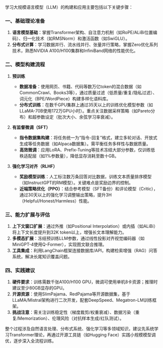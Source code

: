 
学习大规模语言模型（LLM）的构建和应用主要包括以下关键步骤：

### 一、基础理论准备

1. **语言模型基础**：掌握Transformer架构、自注意力机制（如RoPE/ALiBi位置编码）、归一化技术（如RMSNorm）和激活函数（如SwiGLU）。
2. **分布式计算**：学习数据并行、流水线并行、张量并行策略，掌握Zero优化系列技术，熟悉NVIDIA A100/H100集群和InfiniBand网络的性能优化。

### 二、模型构建流程

1. **预训练**
    
    - **数据准备**：使用网页、书籍、代码等数万亿token的混合数据（如CommonCrawl、Books3等），通过质量过滤（低质量/重复/隐私过滤）、词元化（BPE/WordPiece）构建多样化语料库。
    - **分布式训练**：在数千GPU集群上通过35天以上的训练优化模型参数（如LLaMA-70B使用172万GPU小时）。重点关注数据采样策略（如Pareto分布）和超参数设定（批次大小、余弦学习率衰减）。
2. **有监督微调（SFT）**
    
    - **指令数据集构建**：将任务统一为“指令-回复”格式，建立多轮对话、开放式生成等任务数据（如Alpaca数据集）。需平衡任务多样性与数据质量。
    - **高效微调**：应用LoRA、Prefix-Tuning等技术冻结大部分参数，仅训练低秩适配层（如1%参数量），降低显存消耗至数十GB。
3. **强化学习对齐（RLHF）**
    
    - **奖励模型训练**：人工标注数万条回答对比数据，训练文本质量排序模型（如InstructGPT的RM模型）。关键难点是奖励边界的控制。
    - **近端策略优化（PPO）**：结合参考模型（SFT备份）和评论模型（Critic），通过30天以上的强化学习调整输出策略，提升3H（Helpful/Honest/Harmless）性能。

### 三、能力扩展与评估

1. **上下文窗口扩展**：通过外推（如Positional Interpolation）或内插（如ALiBi）将上下文长度提升到32K token以上，增强长文本理解能力。
2. **多模态扩展**：冻结预训练LLM参数，通过线性投影对齐视觉编码器（如MiniGPT-4使用Q-Former），实现图文联合推理。
3. **工具集成**：利用LangChain框架连接数据库/API，构建检索增强（RAG）问答系统，解决长尾知识覆盖问题。

### 四、实践建议

1. **硬件要求**：训练需数千张A100/H100 GPU，微调可使用单机8卡资源；推理时建议至少80GB显存的GPU。
2. **开源资源**：使用SlimPajama、RedPajama等开源数据集，基于LLaMA/Mistral架构进行二次开发，配套DeepSpeed、Megatron-LM训练框架。
3. **挑战注意**：需关注训练稳定性（梯度裁剪/权重衰减）、数据污染（重复/Memorization）、伦理风险（对抗样本生成/红队测试）。

整个过程涉及自然语言处理、分布式系统、强化学习等多领域知识，建议先系统学习Transformer理论，再通过开源工具链（如Hugging Face）实践小规模模型调优，逐步深入全流程训练。